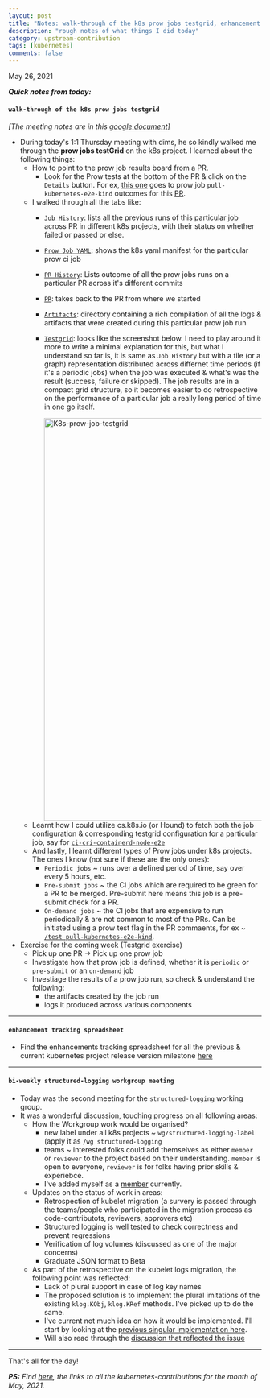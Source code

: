 ```yaml
---
layout: post
title: "Notes: walk-through of the k8s prow jobs testgrid, enhancement tracking spreadsheet, bi-weekly structured-logging workgroup meeting #19"
description: "rough notes of what things I did today"
category: upstream-contribution
tags: [kubernetes]
comments: false
---
```


May 26, 2021


***Quick notes from today:***

#### `walk-through of the k8s prow jobs testgrid`

*[The meeting notes are in this [google document](https://docs.google.com/document/d/1ekAkKUt67WH_7nYrA3imDWTFVeY69a9y1qi_fruGksg/edit?usp=sharing)]*

- During today's 1:1 Thursday meeting with dims, he so kindly walked me through the **prow jobs testGrid** on the k8s project. I learned about the following things:
     - How to point to the prow job results board from a PR. 
         - Look for the Prow tests at the bottom of the PR & click on the `Details` button. For ex, [this one](https://prow.k8s.io/view/gs/kubernetes-jenkins/pr-logs/pull/102332/pull-kubernetes-e2e-kind/1397528065768165376) goes to prow job `pull-kubernetes-e2e-kind` outcomes for this [PR](https://github.com/kubernetes/kubernetes/pull/102332).
     - I walked through all the tabs like:
         - [`Job History`](https://prow.k8s.io/job-history/gs/kubernetes-jenkins/pr-logs/directory/pull-kubernetes-e2e-kind): lists all the previous runs of this particular job across PR in different k8s projects, with their status on whether failed or passed or else.
         - [`Prow Job YAML`](https://prow.k8s.io/prowjob?prowjob=c2ea64e1-be1c-11eb-ade9-d23ecbe60be7): shows the k8s yaml manifest for the particular prow ci job
         - [`PR History`](https://prow.k8s.io/pr-history?org=kubernetes&repo=kubernetes&pr=102332): Lists outcome of all the prow jobs runs on a particular PR across it's different commits
         - [`PR`](https://github.com/kubernetes/kubernetes/pull/102332): takes back to the PR from where we started
         - [`Artifacts`](https://gcsweb.k8s.io/gcs/kubernetes-jenkins/pr-logs/pull/102332/pull-kubernetes-e2e-kind/1397528065768165376/): directory containing a rich compilation of all the logs & artifacts that were created during this particular prow job run
         - [`Testgrid`](https://testgrid.k8s.io/presubmits-kubernetes-blocking#pull-kubernetes-e2e-kind): looks like the screenshot below. I need to play around it more to write a minimal explanation for this, but what I understand so far is, it is same as `Job History` but with a tile (or a graph) representation distributed across differnet time periods (if it's a periodic jobs) when the job was executed & what's was the result (success, failure or skipped). The job results are in a compact grid structure, so it becomes easier to do retrospective on the performance of a particular job a really long period of time in one go itself.

           <img src="https://user-images.githubusercontent.com/30499743/119876626-b6798d00-bf45-11eb-8ce3-52252fa885eb.png" alt="K8s-prow-job-testgrid" width="800"/>
     - Learnt how I could utilize cs.k8s.io (or Hound) to fetch both the job configuration & corresponding testgrid configuration for a particular job, say for [`ci-cri-containerd-node-e2e`](https://cs.k8s.io/?q=ci-cri-containerd-node-e2e&i=nope&files=&excludeFiles=&repos=kubernetes/test-infra)
     - And lastly, I learnt different types of Prow jobs under k8s projects. The ones I know (not sure if these are the only ones):
         - `Periodic jobs` ~ runs over a defined period of time, say over every 5 hours, etc.
         - `Pre-submit jobs` ~ the CI jobs which are required to be green for a PR to be merged. Pre-submit here means this job is a pre-submit check for a PR.
         - `On-demand jobs` ~ the CI jobs that are expensive to run periodically & are not common to most of the PRs. Can be initiated using a prow test flag in the PR commaents, for ex ~ [`/test pull-kubernetes-e2e-kind`](https://github.com/kubernetes/kubernetes/pull/101571#issuecomment-828304420).
- Exercise for the coming week (Testgrid exercise)
     - Pick up one PR -> Pick up one prow job
     - Investigate how that prow job is defined, whether it is `periodic` or `pre-submit` or an `on-demand` job
     - Investiage the results of a prow job run, so check & understand the following:
         - the artifacts created by the job run
         - logs it produced across various components

---

#### `enhancement tracking spreadsheet`

- Find the enhancements tracking spreadsheet for all the previous & current kubernetes project release version milestone [here](https://github.com/kubernetes/enhancements#enhancements-tracking-spreadsheet)

---

#### `bi-weekly structured-logging workgroup meeting`

- Today was the second meeting for the `structured-logging` working group.
- It was a wonderful discussion, touching progress on all following areas:
    - How the Workgroup work would be organised?
        - new label under all k8s projects ~ `wg/structured-logging-label` (apply it as `/wg structured-logging`
        - teams ~ interested folks could add themselves as either `member` or `reviewer` to the project based on their understanding. `member` is open to everyone, `reviewer` is for folks having prior skills & experiebce.
        - I've added myself as a [member](https://github.com/kubernetes/org/pull/2739) currently.
    - Updates on the status of work in areas:
        - Retrospection of kubelet migration (a survery is passed through the teams/people who participated in the migration process as code-contributots, reviewers, approvers etc)
        - Structured logging is well tested to check correctness and prevent regressions
        - Verification of log volumes (discussed as one of the major concerns)
        - Graduate JSON format to Beta
    - As part of the retrospective on the kubelet logs migration, the following point was reflected:
        -  Lack of plural support in case of log key names
        -  The proposed solution is to implement the plural imitations of the existing `klog.KObj`, `klog.KRef` methods. I've picked up to do the same.
        -  I've current not much idea on how it would be implemented. I'll start by looking at the [previous singular implementation here](https://www.google.com/url?q=https://github.com/kubernetes/klog/pull/128/files&sa=D&source=editors&ust=1622144426669000&usg=AOvVaw37UBoMSF4M4ymn-qgwQiw5).
        -  Will also read through the [discussion that reflected the issue](https://github.com/kubernetes/kubernetes/pull/99799#discussion_r588252534)

---

That's all for the day!

***PS:** Find [here](https://www.psaggu.com/kubernetes.html#may-2021), the links to all the kubernetes-contributions for the month of May, 2021.*
